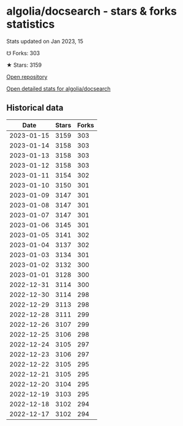 # algolia/docsearch - stars & forks statistics

Stats updated on Jan 2023, 15

☋ Forks: 303

★ Stars: 3159

[Open repository](https://github.com/algolia/docsearch)

[Open detailed stats for algolia/docsearch](https://reviewgithub.com/rep/algolia/docsearch)

## Historical data
| Date | Stars | Forks |
|------|-------|-------|
| 2023-01-15 | 3159 | 303 | 
| 2023-01-14 | 3158 | 303 | 
| 2023-01-13 | 3158 | 303 | 
| 2023-01-12 | 3158 | 303 | 
| 2023-01-11 | 3154 | 302 | 
| 2023-01-10 | 3150 | 301 | 
| 2023-01-09 | 3147 | 301 | 
| 2023-01-08 | 3147 | 301 | 
| 2023-01-07 | 3147 | 301 | 
| 2023-01-06 | 3145 | 301 | 
| 2023-01-05 | 3141 | 302 | 
| 2023-01-04 | 3137 | 302 | 
| 2023-01-03 | 3134 | 301 | 
| 2023-01-02 | 3132 | 300 | 
| 2023-01-01 | 3128 | 300 | 
| 2022-12-31 | 3114 | 300 | 
| 2022-12-30 | 3114 | 298 | 
| 2022-12-29 | 3113 | 298 | 
| 2022-12-28 | 3111 | 299 | 
| 2022-12-26 | 3107 | 299 | 
| 2022-12-25 | 3106 | 298 | 
| 2022-12-24 | 3105 | 297 | 
| 2022-12-23 | 3106 | 297 | 
| 2022-12-22 | 3105 | 295 | 
| 2022-12-21 | 3105 | 295 | 
| 2022-12-20 | 3104 | 295 | 
| 2022-12-19 | 3103 | 295 | 
| 2022-12-18 | 3102 | 294 | 
| 2022-12-17 | 3102 | 294 | 

